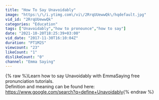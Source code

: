 ```yaml
---
title: "How To Say Unavoidably"
image: "https:\/\/i.ytimg.com\/vi\/2RrqUUewwQk\/hqdefault.jpg"
vid_id: "2RrqUUewwQk"
categories: "Education"
tags: ["Unavoidably","how to pronounce","how to say"]
date: "2021-10-20T18:25:39+03:00"
vid_date: "2017-11-30T16:10:04Z"
duration: "PT1M2S"
viewcount: "23"
likeCount: "1"
dislikeCount: "0"
channel: "Emma Saying"
---
```

{% raw %}Learn how to say Unavoidably with EmmaSaying free pronunciation tutorials.<br />Definition and meaning can be found here:<br /><a rel="nofollow" target="blank" href="https://www.google.com/search?q=define+Unavoidably">https://www.google.com/search?q=define+Unavoidably</a>{% endraw %}
